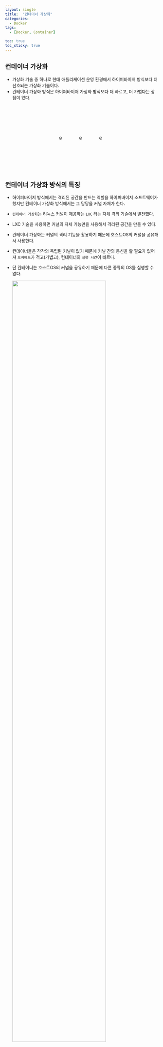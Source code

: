 ```yaml
---
layout: single
title:  "컨테이너 가상화"
categories:
  - Docker
tags:
  - [Docker, Container]

toc: true
toc_sticky: true
---
```


## 컨테이너 가상화
- 가상화 기술 중 하나로 현대 애플리케이션 운영 환경에서 하이퍼바이저 방식보다 더 선호되는 가상화 기술이다.
- 컨테이너 가상화 방식은 하이퍼바이저 가상화 방식보다 더 빠르고, 더 가볍다는 장점이 있다.

<div style="padding-top:100px;"></div>
<span style="margin-left:35%;">⊙</span>
<span style="margin-left:10%">⊙</span>
<span style="margin-left:10%">⊙</span>
<div style="padding-top:100px;"></div>

## 컨테이너 가상화 방식의 특징
- 하이퍼바이저 방식에서는 격리된 공간을 만드는 역할을 하이퍼바이저 소프트웨어가 했지만 컨테이너 가상화 방식에서는 그 담당을 커널 자체가 한다.
- `컨테이너 가상화`는 리눅스 커널이 제공하는 `LXC` 라는 자체 격리 기술에서 발전했다.
- LXC 기술을 사용하면 커널의 자체 기능만을 사용해서 격리된 공간을 만들 수 있다.
- 컨테이너 가상화는 커널의 격리 기능을 활용하기 때문에 호스트OS의 커널을 공유해서 사용한다.
- 컨테이너들은 각각의 독립된 커널이 없기 때문에 커널 간의 통신을 할 필요가 없어져 `오버헤드`가 적고(가볍고), 컨테이너의 `실행 시간`이 빠르다.
- 단 컨테이너는 호스트OS의 커널을 공유하기 때문에 다른 종류의 OS를 실행할 수 없다.

  <img src="https://github.com/midoBanDev/midoBanDev.github.io/assets/102303114/dae010ea-8b8f-411d-a5a5-1bfc93974103" width="80%" height="80%"/>


<div style="padding-top:100px;"></div>
<span style="margin-left:35%;">⊙</span>
<span style="margin-left:10%">⊙</span>
<span style="margin-left:10%">⊙</span>
<div style="padding-top:100px;"></div>


## 도커가 필요한 이유
- 커널이 자체적으로 제공하는 가상화 기술은 사용자가 직접 컨트롤하기 어렵다.
- `도커(Docker)`는 이 커널의 컨테이너 가상화 기술을 편리하게 사용하기 위해 만들어진 스프트웨어이다.
- 사용자는 `도커(Docker)`를 통해서 컨테이너를 만들고 운영할 수 있다.

  <img src="https://github.com/midoBanDev/midoBanDev.github.io/assets/102303114/ff06a15a-b643-4183-b6e8-1fb50fb014d6" width="80%" height="80%"/>


<!--<img src="" width="80%" height="80%"/>-->
